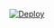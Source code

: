 [![Deploy](https://www.herokucdn.com/deploy/button.png)](https://dashboard.heroku.com/new?template=https://github.com/admin-gglldd/web) 
